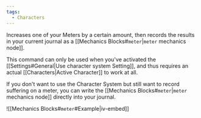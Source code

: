 ```yaml
---
tags:
  - Characters
---
```

Increases one of your Meters by a certain amount, then records the results in your current journal as a [[Mechanics Blocks#`meter`|`meter` mechanics node]].

This command can only be used when you've activated the [[Settings#General|Use character system Setting]], and thus requires an actual [[Characters|Active Character]] to work at all.

If you don't want to use the Character System but still want to record suffering on a meter, you can write the [[Mechanics Blocks#`meter`|`meter` mechanics node]] directly into your journal.

![[Mechanics Blocks#`meter`#Example|iv-embed]]